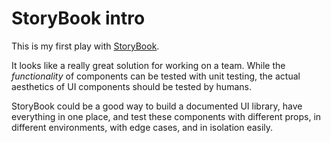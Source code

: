 # StoryBook intro

This is my first play with [StoryBook](https://storybook.js.org).

It looks like a really great solution for working on a team. While the *functionality* of components can be tested with unit testing, the actual aesthetics of UI components should be tested by humans.

StoryBook could be a good way to build a documented UI library, have everything in one place, and test these components with different props, in different environments, with edge cases, and in isolation easily.
